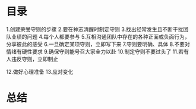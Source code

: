 # 目录
1.创建荣誉守则的步骤
2.要在神志清醒时制定守则
3.找出经常发生且不断干扰团队业绩的问题
4.每个人都要参与
5.互相沟通团队中存在的各种正面或负面行为，分享彼此的感受
6.一旦确定某项守则，立即写下来
7.守则要明确、具体
8.不要对情绪有硬性要求
9.确保守则能号召大家全力以赴
10.制定守则不要过头了
11.若有人违反守则，立即制止

12.做好心理准备
13.应对变化
# 总结